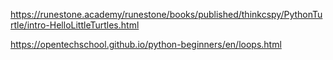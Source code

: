 https://runestone.academy/runestone/books/published/thinkcspy/PythonTurtle/intro-HelloLittleTurtles.html

https://opentechschool.github.io/python-beginners/en/loops.html
